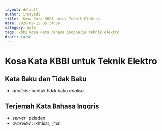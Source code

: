 ```yaml
---
layout: default
author: irosyadi
title:  Kosa Kata KBBI untuk Teknik Elektro
date: 2020-09-15 05:34:36
category: note
tags: kbbi kosa kata bahasa indonesia teknik elektro
draft: false
---
```


# Kosa Kata KBBI untuk Teknik Elektro

## Kata Baku dan Tidak Baku
- *analisis* : bentuk tidak baku *analisa*

## Terjemah Kata Bahasa Inggris
- *server* : peladen
- *overview* : ikhtisar, ijmal